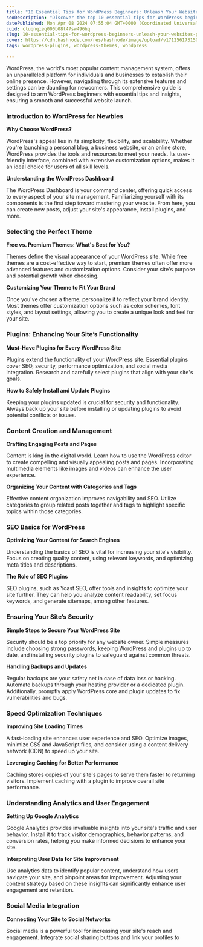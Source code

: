```yaml
---
title: "10 Essential Tips for WordPress Beginners: Unleash Your Website's Potential"
seoDescription: "Discover the top 10 essential tips for WordPress beginners and embark on your journey to creating a dynamic, secure, and SEO-optimized website with ease."
datePublished: Mon Apr 08 2024 07:55:04 GMT+0000 (Coordinated Universal Time)
cuid: cluqnqieq000b08l47sw496hq
slug: 10-essential-tips-for-wordpress-beginners-unleash-your-websites-potential
cover: https://cdn.hashnode.com/res/hashnode/image/upload/v1712561731502/123ee0d0-f246-462d-b022-1d7870e9ebae.png
tags: wordpress-plugins, wordpress-themes, wordpress

---
```


WordPress, the world's most popular content management system, offers an unparalleled platform for individuals and businesses to establish their online presence. However, navigating through its extensive features and settings can be daunting for newcomers. This comprehensive guide is designed to arm WordPress beginners with essential tips and insights, ensuring a smooth and successful website launch.

### **Introduction to WordPress for Newbies**

**Why Choose WordPress?**

WordPress's appeal lies in its simplicity, flexibility, and scalability. Whether you're launching a personal blog, a business website, or an online store, WordPress provides the tools and resources to meet your needs. Its user-friendly interface, combined with extensive customization options, makes it an ideal choice for users of all skill levels.

**Understanding the WordPress Dashboard**

The WordPress Dashboard is your command center, offering quick access to every aspect of your site management. Familiarizing yourself with its components is the first step toward mastering your website. From here, you can create new posts, adjust your site's appearance, install plugins, and more.

### **Selecting the Perfect Theme**

**Free vs. Premium Themes: What's Best for You?**

Themes define the visual appearance of your WordPress site. While free themes are a cost-effective way to start, premium themes often offer more advanced features and customization options. Consider your site's purpose and potential growth when choosing.

**Customizing Your Theme to Fit Your Brand**

Once you've chosen a theme, personalize it to reflect your brand identity. Most themes offer customization options such as color schemes, font styles, and layout settings, allowing you to create a unique look and feel for your site.

### **Plugins: Enhancing Your Site’s Functionality**

**Must-Have Plugins for Every WordPress Site**

Plugins extend the functionality of your WordPress site. Essential plugins cover SEO, security, performance optimization, and social media integration. Research and carefully select plugins that align with your site's goals.

**How to Safely Install and Update Plugins**

Keeping your plugins updated is crucial for security and functionality. Always back up your site before installing or updating plugins to avoid potential conflicts or issues.

### **Content Creation and Management**

**Crafting Engaging Posts and Pages**

Content is king in the digital world. Learn how to use the WordPress editor to create compelling and visually appealing posts and pages. Incorporating multimedia elements like images and videos can enhance the user experience.

**Organizing Your Content with Categories and Tags**

Effective content organization improves navigability and SEO. Utilize categories to group related posts together and tags to highlight specific topics within those categories.

### **SEO Basics for WordPress**

**Optimizing Your Content for Search Engines**

Understanding the basics of SEO is vital for increasing your site's visibility. Focus on creating quality content, using relevant keywords, and optimizing meta titles and descriptions.

**The Role of SEO Plugins**

SEO plugins, such as Yoast SEO, offer tools and insights to optimize your site further. They can help you analyze content readability, set focus keywords, and generate sitemaps, among other features.

### **Ensuring Your Site’s Security**

**Simple Steps to Secure Your WordPress Site**

Security should be a top priority for any website owner. Simple measures include choosing strong passwords, keeping WordPress and plugins up to date, and installing security plugins to safeguard against common threats.

**Handling Backups and Updates**

Regular backups are your safety net in case of data loss or hacking. Automate backups through your hosting provider or a dedicated plugin. Additionally, promptly apply WordPress core and plugin updates to fix vulnerabilities and bugs.

### **Speed Optimization Techniques**

**Improving Site Loading Times**

A fast-loading site enhances user experience and SEO. Optimize images, minimize CSS and JavaScript files, and consider using a content delivery network (CDN) to speed up your site.

**Leveraging Caching for Better Performance**

Caching stores copies of your site's pages to serve them faster to returning visitors. Implement caching with a plugin to improve overall site performance.

### **Understanding Analytics and User Engagement**

**Setting Up Google Analytics**

Google Analytics provides invaluable insights into your site's traffic and user behavior. Install it to track visitor demographics, behavior patterns, and conversion rates, helping you make informed decisions to enhance your site.

**Interpreting User Data for Site Improvement**

Use analytics data to identify popular content, understand how users navigate your site, and pinpoint areas for improvement. Adjusting your content strategy based on these insights can significantly enhance user engagement and retention.

### **Social Media Integration**

**Connecting Your Site to Social Networks**

Social media is a powerful tool for increasing your site's reach and engagement. Integrate social sharing buttons and link your profiles to